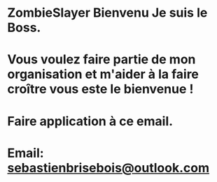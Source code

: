 # ZombieSlayer Bienvenu Je suis le Boss.

# Vous voulez faire partie de mon organisation et m'aider à la faire croître vous este le bienvenue !

# Faire application à ce email.
# Email: sebastienbrisebois@outlook.com
#

